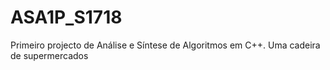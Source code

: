 # ASA1P_S1718
Primeiro projecto de Análise e Síntese de Algoritmos em C++. Uma cadeira de supermercados
